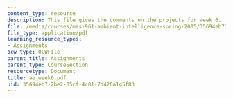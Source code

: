 ```yaml
---
content_type: resource
description: This file gives the comments on the projects for week 6.
file: /media/courses/mas-961-ambient-intelligence-spring-2005/35694eb72be205cf4c017d420a145f83_ae_week6.pdf
file_type: application/pdf
learning_resource_types:
- Assignments
ocw_type: OCWFile
parent_title: Assignments
parent_type: CourseSection
resourcetype: Document
title: ae_week6.pdf
uid: 35694eb7-2be2-05cf-4c01-7d420a145f83
---
```

